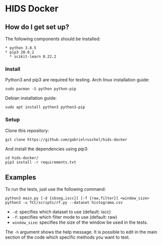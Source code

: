 # HIDS Docker

## How do I get set up? ##

The following components should be installed:

```
* python 3.8.5
* pip3 20.0.2
  * scikit-learn 0.22.2
```

### Install ###

Python3 and pip3 are required for testing. Arch linux installation guide:
```
sudo pacman -S python python-pip
```

Debian installation guide:
```
sudo apt install python3 python3-pip
```

### Setup ###

Clone this repository:
```
git clone https://github.com/gabrielruschel/hids-docker
```

And install the dependencies using pip3:
```
cd hids-docker/
pip3 install -r requirements.txt
```

## Examples ##

To run the tests, just use the following command:
```
python3 main.py [-d {sbseg,iscc}] [-f {raw,filter}] <window_size>
python3 -u TCC/scripts/rf.py --dataset histograma.csv
```
* `-d`: specifies which dataset to use (default: iscc)
* `-f`: specifies which filter mode to use (default: raw)
* `window_size`: specifies the size of the window be used in the tests.

The `-h` argument shows the help message. It is possible to edit in the main section of the code which specific methods you want to test.

